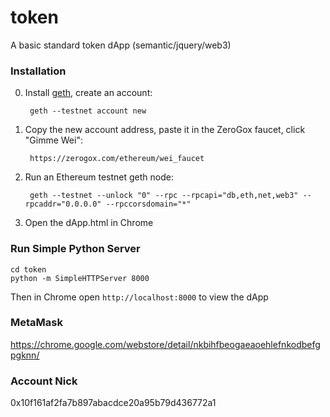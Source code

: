 # token
A basic standard token dApp (semantic/jquery/web3)

### Installation

0. Install <a href="https://github.com/ethereum/go-ethereum/wiki/Building-Ethereum">geth</a>, create an account:

		geth --testnet account new

1. Copy the new account address, paste it in the ZeroGox faucet, click "Gimme Wei":

		https://zerogox.com/ethereum/wei_faucet

1. Run an Ethereum testnet geth node:

		geth --testnet --unlock "0" --rpc --rpcapi="db,eth,net,web3" --rpcaddr="0.0.0.0" --rpccorsdomain="*"

2. Open the dApp.html in Chrome


### Run Simple Python Server
```
cd token
python -m SimpleHTTPServer 8000
```

Then in Chrome open `http://localhost:8000` to view the dApp


### MetaMask

https://chrome.google.com/webstore/detail/nkbihfbeogaeaoehlefnkodbefgpgknn/


### Account Nick

0x10f161af2fa7b897abacdce20a95b79d436772a1

